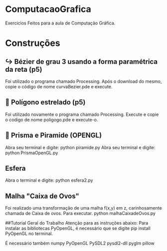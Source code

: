 # ComputacaoGrafica
Exercicios Feitos para a aula de Computação Gráfica.

# Construções 

## ↪️ Bézier de grau 3 usando a forma paramétrica da reta (p5)
Foi utilizado o programa chamado Processing. Após o download do mesmo, copie o código de nome curvaBezier.pde e execute.

## 🌟 Polígono estrelado (p5)
Foi utilizado novamente o programa chamado Processing. Execute e copie o codigo de nome poligogo.pde e execute-o.

## 🔺 Prisma e Piramide (OPENGL)
Abra seu terminal e digite: python piramide.py
Abra seu terminal e digite: python PrismaOpenGL.py

## Esfera 
Abra o terminal e digite: python esfera2.py

## Malha "Caixa de Ovos"

Foi realizado uma transformação de uma malha f(x,y) em z, carinhosamente chamada de Caixa de ovos. Para executar. python malhaCaixadeOvos.py


##Tutorial Geral do Trabalho
Atenção para as instruções abaixo:
Para instalar as bibliotecas PyOpenGL, é necessário que se digite pip install PyOpenGL no terminal.

É necessário também
numpy
PyOpenGL
PySDL2
pysdl2-dll
pyglm
pillow 

